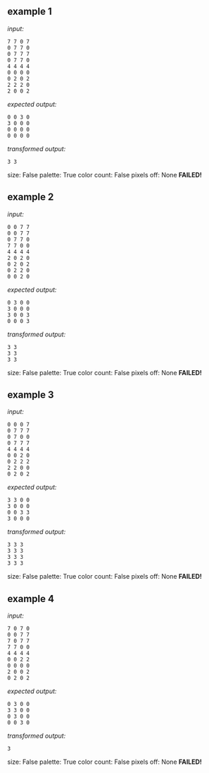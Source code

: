 
## example 1
*input:*
```
7 7 0 7
0 7 7 0
0 7 7 7
0 7 7 0
4 4 4 4
0 0 0 0
0 2 0 2
2 2 2 0
2 0 0 2
```
*expected output:*
```
0 0 3 0
3 0 0 0
0 0 0 0
0 0 0 0
```
*transformed output:*
```
3 3
```
size: False
palette: True
color count: False
pixels off: None
**FAILED!**

## example 2
*input:*
```
0 0 7 7
0 0 7 7
0 7 7 0
7 7 0 0
4 4 4 4
2 0 2 0
0 2 0 2
0 2 2 0
0 0 2 0
```
*expected output:*
```
0 3 0 0
3 0 0 0
3 0 0 3
0 0 0 3
```
*transformed output:*
```
3 3
3 3
3 3
```
size: False
palette: True
color count: False
pixels off: None
**FAILED!**

## example 3
*input:*
```
0 0 0 7
0 7 7 7
0 7 0 0
0 7 7 7
4 4 4 4
0 0 2 0
0 2 2 2
2 2 0 0
0 2 0 2
```
*expected output:*
```
3 3 0 0
3 0 0 0
0 0 3 3
3 0 0 0
```
*transformed output:*
```
3 3 3
3 3 3
3 3 3
3 3 3
```
size: False
palette: True
color count: False
pixels off: None
**FAILED!**

## example 4
*input:*
```
7 0 7 0
0 0 7 7
7 0 7 7
7 7 0 0
4 4 4 4
0 0 2 2
0 0 0 0
2 0 0 2
0 2 0 2
```
*expected output:*
```
0 3 0 0
3 3 0 0
0 3 0 0
0 0 3 0
```
*transformed output:*
```
3
```
size: False
palette: True
color count: False
pixels off: None
**FAILED!**
